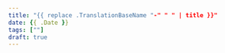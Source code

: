 ```yaml
---
title: "{{ replace .TranslationBaseName "-" " " | title }}"
date: {{ .Date }}
tags: [""]
draft: true
---
```


